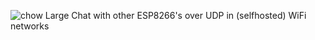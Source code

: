 ![chow Large](https://user-images.githubusercontent.com/79598596/170835800-6330b770-13cf-42eb-8f15-40cd85c3b3c3.png)
Chat with other ESP8266's over UDP in (selfhosted) WiFi networks
